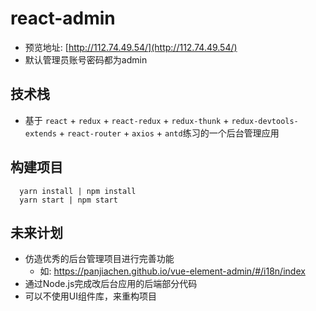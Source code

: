 # react-admin
- 预览地址: [http://112.74.49.54/](http://112.74.49.54/)
- 默认管理员账号密码都为admin
## 技术栈
- 基于 `react` + `redux` + `react-redux` + `redux-thunk` + `redux-devtools-extends` + `react-router` + `axios` + `antd`练习的一个后台管理应用
## 构建项目
```
  yarn install | npm install
  yarn start | npm start
```
## 未来计划
- 仿造优秀的后台管理项目进行完善功能
  - 如: https://panjiachen.github.io/vue-element-admin/#/i18n/index
- 通过Node.js完成改后台应用的后端部分代码
- 可以不使用UI组件库，来重构项目
